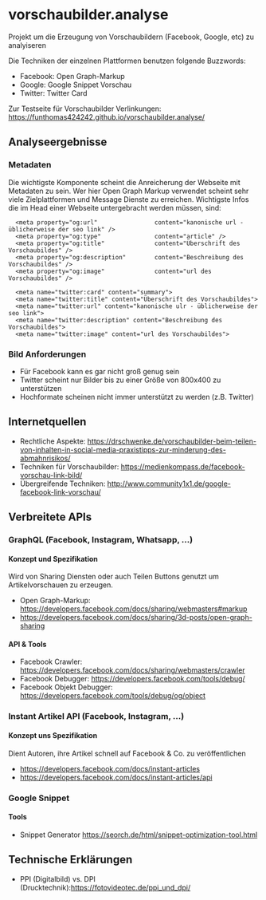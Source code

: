 # vorschaubilder.analyse
Projekt um die Erzeugung von Vorschaubildern (Facebook, Google, etc) zu analyiseren

Die Techniken der einzelnen Plattformen benutzen folgende Buzzwords:

* Facebook: Open Graph-Markup
* Google: Google Snippet Vorschau
* Twitter: Twitter Card


Zur Testseite für Vorschaubilder Verlinkungen: https://funthomas424242.github.io/vorschaubilder.analyse/

## Analyseergebnisse

### Metadaten
Die wichtigste Komponente scheint die Anreicherung der Webseite mit Metadaten zu sein. Wer hier Open Graph Markup verwendet scheint sehr viele Zielplattformen und Message Dienste zu erreichen. Wichtigste Infos die im Head einer Webseite untergebracht werden müssen, sind:

~~~~
  <meta property="og:url"                content="kanonische url - üblicherweise der seo link" />
  <meta property="og:type"               content="article" />
  <meta property="og:title"              content="Überschrift des Vorschaubildes" />
  <meta property="og:description"        content="Beschreibung des Vorschaubildes" />
  <meta property="og:image"              content="url des Vorschaubildes" />
  
  <meta name="twitter:card" content="summary">
  <meta name="twitter:title" content="Überschrift des Vorschaubildes">
  <meta name="twitter:url" content="kanonische ulr - üblicherweise der seo link">
  <meta name="twitter:description" content="Beschreibung des Vorschaubildes">
  <meta name="twitter:image" content="url des Vorschaubildes">
~~~~

### Bild Anforderungen

* Für Facebook kann es gar nicht groß genug sein
* Twitter scheint nur Bilder bis zu einer Größe von 800x400 zu unterstützen
* Hochformate scheinen nicht immer unterstützt zu werden (z.B. Twitter)


## Internetquellen

* Rechtliche Aspekte: https://drschwenke.de/vorschaubilder-beim-teilen-von-inhalten-in-social-media-praxistipps-zur-minderung-des-abmahnrisikos/
* Techniken für Vorschaubilder: https://medienkompass.de/facebook-vorschau-link-bild/
* Übergreifende Techniken: http://www.community1x1.de/google-facebook-link-vorschau/

## Verbreitete APIs
### GraphQL (Facebook, Instagram, Whatsapp, ...) 
#### Konzept und Spezifikation
Wird von Sharing Diensten oder auch Teilen Buttons genutzt um Artikelvorschauen zu erzeugen. 
* Open Graph-Markup: https://developers.facebook.com/docs/sharing/webmasters#markup
* https://developers.facebook.com/docs/sharing/3d-posts/open-graph-sharing

#### API & Tools 

* Facebook Crawler: https://developers.facebook.com/docs/sharing/webmasters/crawler
* Facebook Debugger: https://developers.facebook.com/tools/debug/ 
* Facebook Objekt Debugger: https://developers.facebook.com/tools/debug/og/object

### Instant Artikel API (Facebook, Instagram, ...)
#### Konzept uns Spezifikation
Dient Autoren, ihre Artikel schnell auf Facebook & Co. zu veröffentlichen
* https://developers.facebook.com/docs/instant-articles
* https://developers.facebook.com/docs/instant-articles/api

### Google Snippet
#### Tools

* Snippet Generator https://seorch.de/html/snippet-optimization-tool.html

## Technische Erklärungen
 * PPI (Digitalbild) vs. DPI (Drucktechnik):https://fotovideotec.de/ppi_und_dpi/
